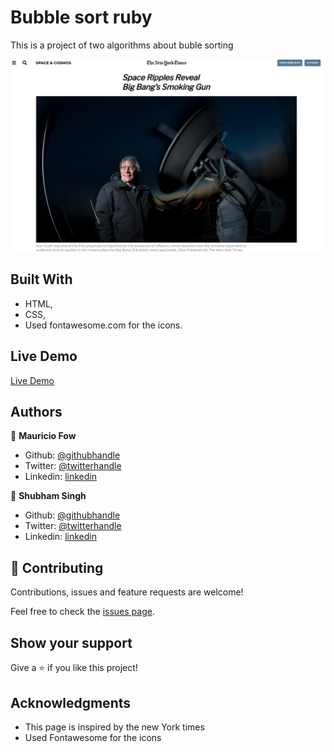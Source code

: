 # Bubble sort ruby

This is a project of two algorithms about buble sorting


![screenshot](https://github.com/shubhsk88/newyork-times-clone/blob/clone/img/screenshot2.png)

## Built With

- HTML,
- CSS,
- Used fontawesome.com for the icons.

## Live Demo


 [Live Demo](https://rawcdn.githack.com/shubhsk88/newyork-times-clone/544b7583f03f9bc0db4e61214e6124dc6f735f7b/index.html)


## Authors

👤 **Mauricio Fow**

- Github: [@githubhandle](https://github.com/thedekerone)
- Twitter: [@twitterhandle](https://twitter.com/mauricio_fow)
- Linkedin: [linkedin](https://www.linkedin.com/in/mauricio-fow-aranibar-b2173514b/)


👤 **Shubham Singh**

- Github: [@githubhandle](https://github.com/shubhsk88)
- Twitter: [@twitterhandle](twitter.com/shubski )
- Linkedin: [linkedin](https://www.linkedin.com/in/shubham-singh-130349140/)

## 🤝 Contributing

Contributions, issues and feature requests are welcome!

Feel free to check the [issues page](issues/).

## Show your support

Give a ⭐️ if you like this project!

## Acknowledgments


- This page is inspired by the new York times
- Used Fontawesome for the icons
